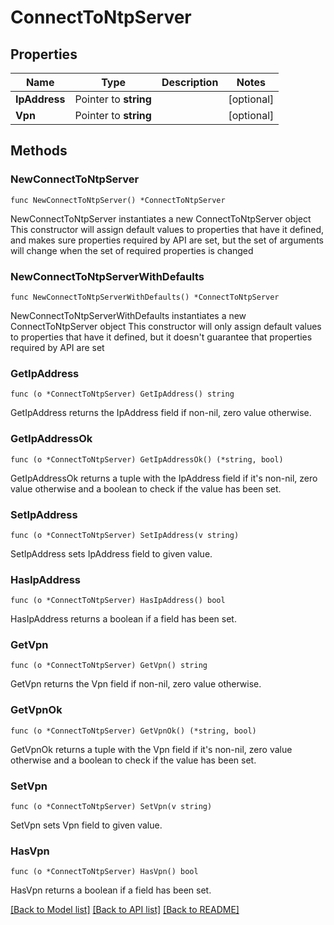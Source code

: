 # ConnectToNtpServer

## Properties

Name | Type | Description | Notes
------------ | ------------- | ------------- | -------------
**IpAddress** | Pointer to **string** |  | [optional] 
**Vpn** | Pointer to **string** |  | [optional] 

## Methods

### NewConnectToNtpServer

`func NewConnectToNtpServer() *ConnectToNtpServer`

NewConnectToNtpServer instantiates a new ConnectToNtpServer object
This constructor will assign default values to properties that have it defined,
and makes sure properties required by API are set, but the set of arguments
will change when the set of required properties is changed

### NewConnectToNtpServerWithDefaults

`func NewConnectToNtpServerWithDefaults() *ConnectToNtpServer`

NewConnectToNtpServerWithDefaults instantiates a new ConnectToNtpServer object
This constructor will only assign default values to properties that have it defined,
but it doesn't guarantee that properties required by API are set

### GetIpAddress

`func (o *ConnectToNtpServer) GetIpAddress() string`

GetIpAddress returns the IpAddress field if non-nil, zero value otherwise.

### GetIpAddressOk

`func (o *ConnectToNtpServer) GetIpAddressOk() (*string, bool)`

GetIpAddressOk returns a tuple with the IpAddress field if it's non-nil, zero value otherwise
and a boolean to check if the value has been set.

### SetIpAddress

`func (o *ConnectToNtpServer) SetIpAddress(v string)`

SetIpAddress sets IpAddress field to given value.

### HasIpAddress

`func (o *ConnectToNtpServer) HasIpAddress() bool`

HasIpAddress returns a boolean if a field has been set.

### GetVpn

`func (o *ConnectToNtpServer) GetVpn() string`

GetVpn returns the Vpn field if non-nil, zero value otherwise.

### GetVpnOk

`func (o *ConnectToNtpServer) GetVpnOk() (*string, bool)`

GetVpnOk returns a tuple with the Vpn field if it's non-nil, zero value otherwise
and a boolean to check if the value has been set.

### SetVpn

`func (o *ConnectToNtpServer) SetVpn(v string)`

SetVpn sets Vpn field to given value.

### HasVpn

`func (o *ConnectToNtpServer) HasVpn() bool`

HasVpn returns a boolean if a field has been set.


[[Back to Model list]](../README.md#documentation-for-models) [[Back to API list]](../README.md#documentation-for-api-endpoints) [[Back to README]](../README.md)



